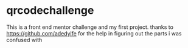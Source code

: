 # qrcodechallenge
This is a front end mentor challenge and my first project. thanks to https://github.com/adedyife for the help in figuring out the parts i was confused with
